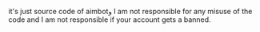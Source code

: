 it's just source code of aimbotو I am not responsible for any misuse of the code and I am not responsible if your account gets a banned.
